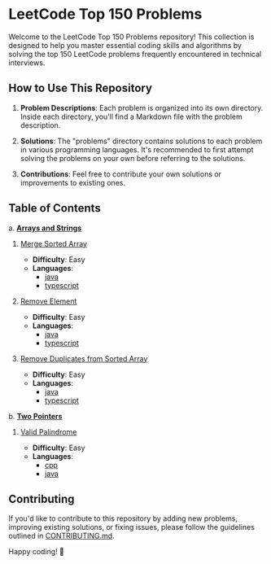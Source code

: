 # LeetCode Top 150 Problems

Welcome to the LeetCode Top 150 Problems repository! This collection is designed to help you master essential coding skills and algorithms by solving the top 150 LeetCode problems frequently encountered in technical interviews.

## How to Use This Repository

1. **Problem Descriptions**: Each problem is organized into its own directory. Inside each directory, you'll find a Markdown file with the problem description.

2. **Solutions**: The "problems" directory contains solutions to each problem in various programming languages. It's recommended to first attempt solving the problems on your own before referring to the solutions.

3. **Contributions**: Feel free to contribute your own solutions or improvements to existing ones.

## Table of Contents

a. **[Arrays and Strings](/problems/arrays-n-strings/)**

1. [Merge Sorted Array](/problems/arrays-n-strings/mergeSortedArray/)

   - **Difficulty**: Easy
   - **Languages**:
     - [java](/problems/arrays-n-strings/mergeSortedArray/javaVersion.java)
     - [typescript](/problems/arrays-n-strings/mergeSortedArray/TsVersion.ts)

2. [Remove Element](/problems/arrays-n-strings/removeElement/)

   - **Difficulty**: Easy
   - **Languages**:
     - [java](/problems/arrays-n-strings/removeElement/javaVersion.java)
     - [typescript](/problems/arrays-n-strings/removeElement/TsVersion.ts)

3. [Remove Duplicates from Sorted Array](/problems/arrays-n-strings/removeDuplicatesFromSortedArray/)

   - **Difficulty**: Easy
   - **Languages**:
     - [java](/problems/arrays-n-strings/removeDuplicatesFromSortedArray/javaVersion.java)
     - [typescript](/problems/arrays-n-strings/removeDuplicatesFromSortedArray/TsVersion.ts)

b. **[Two Pointers](/problems/two-pointers/)**

1. [Valid Palindrome](/problems/two-pointers/validPalindrome/)

   - **Difficulty**: Easy
   - **Languages**:
     - [cpp](/problems/two-pointers/validPalindrome/cppVersion.cpp)
     - [java](/problems/two-pointers/validPalindrome/javaVersion.java)

## Contributing

If you'd like to contribute to this repository by adding new problems, improving existing solutions, or fixing issues, please follow the guidelines outlined in [CONTRIBUTING.md](/CONTRIBUTING.md).

Happy coding! 🚀
